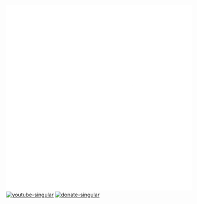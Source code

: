 ![hero](https://github.com/Haru3S/Haru3S/blob/main/Assets/Random/white%20fc3s%20wireframe%20spen.gif?raw=true)
[![youtube-singular](https://badges.penpow.dev/badges/social/youtube-singular/compact.svg)](https://www.youtube.com/@Haru_3S)
[![donate-singular](https://badges.penpow.dev/badges/donate/generic-singular/compact.svg)](https://haru3s.carrd.co/#donate)

